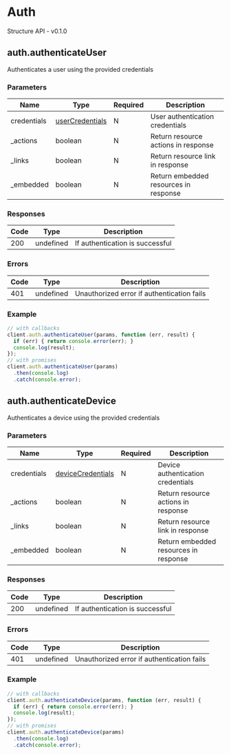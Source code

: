 # Auth
Structure API - v0.1.0

## auth.authenticateUser

Authenticates a user using the provided credentials


### Parameters
| Name | Type | Required | Description |
| ---- | ---- | -------- | ----------- |
| credentials | [userCredentials](_schemas.md#usercredentials) | N | User authentication credentials |
| _actions | boolean | N | Return resource actions in response |
| _links | boolean | N | Return resource link in response |
| _embedded | boolean | N | Return embedded resources in response |

### Responses
| Code | Type | Description |
| ---- | ---- | ----------- |
| 200 | undefined | If authentication is successful |

### Errors
| Code | Type | Description |
| ---- | ---- | ----------- |
| 401 | undefined | Unauthorized error if authentication fails |

### Example
```javascript
// with callbacks
client.auth.authenticateUser(params, function (err, result) {
  if (err) { return console.error(err); }
  console.log(result);
});
// with promises
client.auth.authenticateUser(params)
  .then(console.log)
  .catch(console.error);
```
## auth.authenticateDevice

Authenticates a device using the provided credentials


### Parameters
| Name | Type | Required | Description |
| ---- | ---- | -------- | ----------- |
| credentials | [deviceCredentials](_schemas.md#devicecredentials) | N | Device authentication credentials |
| _actions | boolean | N | Return resource actions in response |
| _links | boolean | N | Return resource link in response |
| _embedded | boolean | N | Return embedded resources in response |

### Responses
| Code | Type | Description |
| ---- | ---- | ----------- |
| 200 | undefined | If authentication is successful |

### Errors
| Code | Type | Description |
| ---- | ---- | ----------- |
| 401 | undefined | Unauthorized error if authentication fails |

### Example
```javascript
// with callbacks
client.auth.authenticateDevice(params, function (err, result) {
  if (err) { return console.error(err); }
  console.log(result);
});
// with promises
client.auth.authenticateDevice(params)
  .then(console.log)
  .catch(console.error);
```
